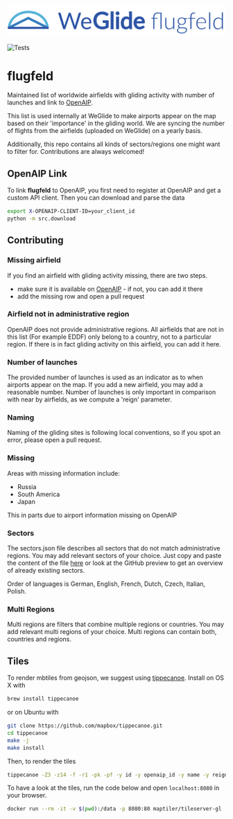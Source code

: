 ![WeGlide flugfeld](./logo-flugfeld.png)

![Tests](https://github.com/weglide/flugfeld/workflows/Tests/badge.svg)

# flugfeld

Maintained list of worldwide airfields with gliding activity with number of launches and link to [OpenAIP](https://www.openaip.net).

This list is used internally at WeGlide to make airports appear on the map based on their 'importance' in the gliding world.
We are syncing the number of flights from the airfields (uploaded on WeGlide) on a yearly basis.

Additionally, this repo contains all kinds of sectors/regions one might want to filter for. Contributions are always welcomed!

## OpenAIP Link

To link **flugfeld** to OpenAIP, you first need to register at OpenAIP and get a custom API client.
Then you can download and parse the data

```bash
export X-OPENAIP-CLIENT-ID=your_client_id
python -m src.download
```

## Contributing

### Missing airfield

If you find an airfield with gliding activity missing, there are two steps.

- make sure it is available on [OpenAIP](https://www.openaip.net/) - if not, you can add it there
- add the missing row and open a pull request

### Airfield not in administrative region

OpenAIP does not provide administrative regions. All airfields that are not in this list (For example EDDF) only belong to a country,
not to a particular region. If there is in fact gliding activity on this airfield, you can add it here.

### Number of launches

The provided number of launches is used as an indicator as to when airports appear on the map. If you add a new airfield, you may add a reasonable number.
Number of launches is only important in comparison with near by airfields, as we compute a 'reign' parameter.

### Naming

Naming of the gliding sites is following local conventions, so if you spot an error, please open a pull request.

### Missing

Areas with missing information include:

- Russia
- South America
- Japan

This in parts due to airport information missing on OpenAIP

### Sectors

The sectors.json file describes all sectors that do not match administrative regions. You may add relevant sectors of your choice.
Just copy and paste the content of the file [here](https://geojson.io/) or look at the GitHub preview to get an overview of already existing sectors.

Order of languages is German, English, French, Dutch, Czech, Italian, Polish.

### Multi Regions

Multi regions are filters that combine multiple regions or countries. You may add relevant multi regions of your choice.
Multi regions can contain both, countries and regions.

## Tiles

To render mbtiles from geojson, we suggest using [tippecanoe](https://github.com/mapbox/tippecanoe). Install on OS X with

```bash
brew install tippecanoe
```

or on Ubuntu with

```bash
git clone https://github.com/mapbox/tippecanoe.git
cd tippecanoe
make -j
make install
```

Then, to render the tiles

```bash
tippecanoe -Z3 -z14 -f -r1 -pk -pf -y id -y openaip_id -y name -y reign -y elevation -y runway_rotation -y lng -y lat -J airport_filter.json -o airport.mbtiles airport.geojson
```

To have a look at the tiles, run the code below and open `localhost:8080` in your browser.

```bash
docker run --rm -it -v $(pwd):/data -p 8080:80 maptiler/tileserver-gl
```
